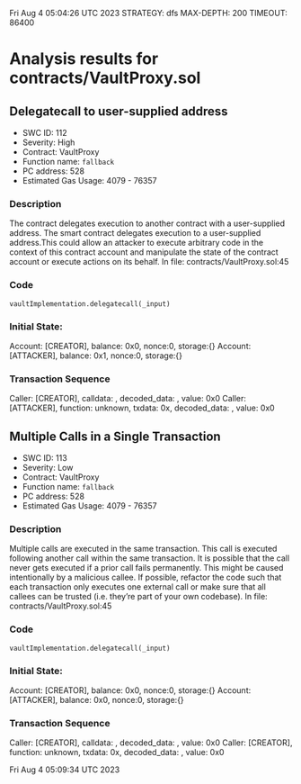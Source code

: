 Fri Aug  4 05:04:26 UTC 2023
STRATEGY: dfs
MAX-DEPTH: 200
TIMEOUT: 86400
# Analysis results for contracts/VaultProxy.sol

## Delegatecall to user-supplied address
- SWC ID: 112
- Severity: High
- Contract: VaultProxy
- Function name: `fallback`
- PC address: 528
- Estimated Gas Usage: 4079 - 76357

### Description

The contract delegates execution to another contract with a user-supplied address.
The smart contract delegates execution to a user-supplied address.This could allow an attacker to execute arbitrary code in the context of this contract account and manipulate the state of the contract account or execute actions on its behalf.
In file: contracts/VaultProxy.sol:45

### Code

```
vaultImplementation.delegatecall(_input)
```

### Initial State:

Account: [CREATOR], balance: 0x0, nonce:0, storage:{}
Account: [ATTACKER], balance: 0x1, nonce:0, storage:{}

### Transaction Sequence

Caller: [CREATOR], calldata: , decoded_data: , value: 0x0
Caller: [ATTACKER], function: unknown, txdata: 0x, decoded_data: , value: 0x0


## Multiple Calls in a Single Transaction
- SWC ID: 113
- Severity: Low
- Contract: VaultProxy
- Function name: `fallback`
- PC address: 528
- Estimated Gas Usage: 4079 - 76357

### Description

Multiple calls are executed in the same transaction.
This call is executed following another call within the same transaction. It is possible that the call never gets executed if a prior call fails permanently. This might be caused intentionally by a malicious callee. If possible, refactor the code such that each transaction only executes one external call or make sure that all callees can be trusted (i.e. they’re part of your own codebase).
In file: contracts/VaultProxy.sol:45

### Code

```
vaultImplementation.delegatecall(_input)
```

### Initial State:

Account: [CREATOR], balance: 0x0, nonce:0, storage:{}
Account: [ATTACKER], balance: 0x0, nonce:0, storage:{}

### Transaction Sequence

Caller: [CREATOR], calldata: , decoded_data: , value: 0x0
Caller: [CREATOR], function: unknown, txdata: 0x, decoded_data: , value: 0x0


Fri Aug  4 05:09:34 UTC 2023
